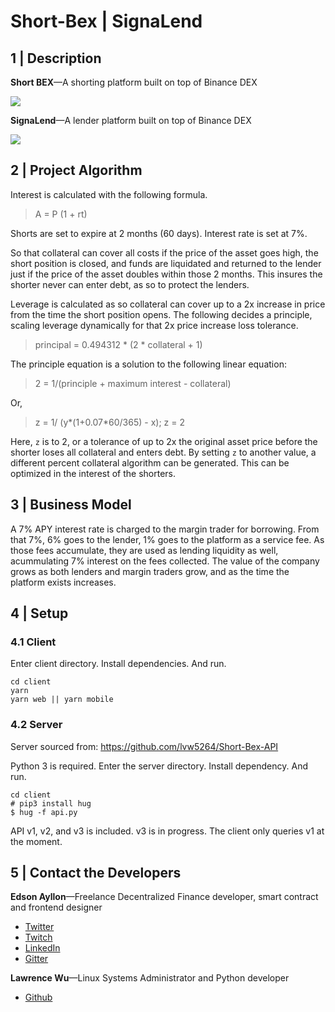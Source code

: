 # Short-Bex | SignaLend

## 1 | Description

**Short BEX**&mdash;A shorting platform built on top of Binance DEX

![](./shortbex.gif)

**SignaLend**&mdash;A lender platform built on top of Binance DEX

![](./signalend.gif)


## 2 | Project Algorithm

Interest is calculated with the following formula.

> A = P (1 + rt)

Shorts are set to expire at 2 months (60 days). Interest rate is set at 7%.

So that collateral can cover all costs if the price of the asset goes high, the short position is closed, and funds are liquidated and returned to the lender just if the price of the asset doubles within those 2 months. This insures the shorter never can enter debt, as so to protect the lenders.

Leverage is calculated as so collateral can cover up to a 2x increase in price from the time the short position opens. The following decides a principle, scaling leverage dynamically for that 2x price increase loss tolerance.

> principal = 0.494312 * (2 * collateral + 1)

The principle equation is a solution to the following linear equation:

> 2 = 1/(principle + maximum interest - collateral)

Or,

> z = 1/ (y*(1+0.07*60/365) - x); z = 2

Here, `z` is to 2, or a tolerance of up to 2x the original asset price before the shorter loses all collateral and enters debt. By setting `z` to another value, a different percent collateral algorithm can be generated. This can be optimized in the interest of the shorters. 

## 3 | Business Model

A 7% APY interest rate is charged to the margin trader for borrowing. From that 7%, 6% goes to the lender, 1% goes to the platform as a service fee. As those fees accumulate, they are used as lending liquidity as well, acummulating 7% interest on the fees collected. The value of the company grows as both lenders and margin traders grow, and as the time the platform exists increases.

## 4 | Setup

### 4.1 Client

Enter client directory. Install dependencies. And run.

```
cd client
yarn
yarn web || yarn mobile
```

### 4.2 Server

Server sourced from: https://github.com/lvw5264/Short-Bex-API

Python 3 is required. Enter the server directory. Install dependency. And run.

```
cd client
# pip3 install hug
$ hug -f api.py
```

API v1, v2, and v3 is included. v3 is in progress. The client only queries v1 at the moment.

## 5 | Contact the Developers

**Edson Ayllon**&mdash;Freelance Decentralized Finance developer, smart contract and frontend designer
- [Twitter](https://twitter.com/relativeread)
- [Twitch](https://www.twitch.tv/edson6)
- [LinkedIn](https://www.linkedin.com/in/edson-ayllon/)
- [Gitter](https://gitter.im/edsonayllon)

**Lawrence Wu**&mdash;Linux Systems Administrator and Python developer
- [Github](https://github.com/lvw5264)
